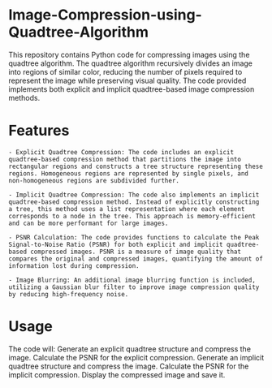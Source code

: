 # Image-Compression-using-Quadtree-Algorithm

This repository contains Python code for compressing images using the quadtree algorithm. The quadtree algorithm recursively divides an image into regions of similar color, reducing the number of pixels required to represent the image while preserving visual quality. The code provided implements both explicit and implicit quadtree-based image compression methods.

# Features

    - Explicit Quadtree Compression: The code includes an explicit quadtree-based compression method that partitions the image into rectangular regions and constructs a tree structure representing these regions. Homogeneous regions are represented by single pixels, and non-homogeneous regions are subdivided further.

    - Implicit Quadtree Compression: The code also implements an implicit quadtree-based compression method. Instead of explicitly constructing a tree, this method uses a list representation where each element corresponds to a node in the tree. This approach is memory-efficient and can be more performant for large images.

    - PSNR Calculation: The code provides functions to calculate the Peak Signal-to-Noise Ratio (PSNR) for both explicit and implicit quadtree-based compressed images. PSNR is a measure of image quality that compares the original and compressed images, quantifying the amount of information lost during compression.

    - Image Blurring: An additional image blurring function is included, utilizing a Gaussian blur filter to improve image compression quality by reducing high-frequency noise.

# Usage
   The code will:
        Generate an explicit quadtree structure and compress the image.
        Calculate the PSNR for the explicit compression.
        Generate an implicit quadtree structure and compress the image.
        Calculate the PSNR for the implicit compression.
        Display the compressed image and save it.
